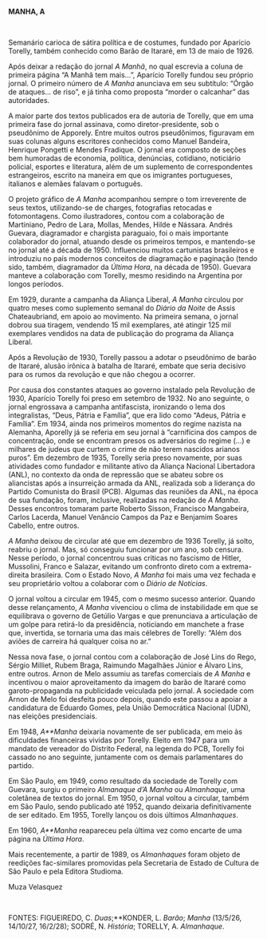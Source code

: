 **MANHA, A**

 

Semanário carioca de sátira política e de costumes, fundado por Aparício
Torelly, também conhecido como Barão de Itararé, em 13 de maio de 1926.

Após deixar a redação do jornal *A Manhã*, no qual escrevia a coluna de
primeira página “A Manhã tem mais...”, Aparício Torelly fundou seu
próprio jornal. O primeiro número de *A Manha* anunciava em seu
subtítulo: “Órgão de ataques... de riso”, e já tinha como proposta
“morder o calcanhar” das autoridades.

A maior parte dos textos publicados era de autoria de Torelly, que em
uma primeira fase do jornal assinava, como diretor-presidente, sob o
pseudônimo de Apporely. Entre muitos outros pseudônimos, figuravam em
suas colunas alguns escritores conhecidos como Manuel Bandeira, Henrique
Pongetti e Mendes Fradique. O jornal era composto de seções bem
humoradas de economia, política, denúncias, cotidiano, noticiário
policial, esportes e literatura, além de um suplemento de
correspondentes estrangeiros, escrito na maneira em que os imigrantes
portugueses, italianos e alemães falavam o português.

O projeto gráfico de *A Manha* acompanhou sempre o tom irreverente de
seus textos, utilizando-se de charges, fotografias retocadas e
fotomontagens. Como ilustradores, contou com a colaboração de
Martiniano, Pedro de Lara, Mollas, Mendes, Hilde e Nássara. Andrés
Guevara, diagramador e chargista paraguaio, foi o mais importante
colaborador do jornal, atuando desde os primeiros tempos, e mantendo-se
no jornal até a década de 1950. Influenciou muitos cartunistas
brasileiros e introduziu no país modernos conceitos de diagramação e
paginação (tendo sido, também, diagramador da *Última Hora*, na década
de 1950). Guevara manteve a colaboração com Torelly, mesmo residindo na
Argentina por longos períodos.

Em 1929, durante a campanha da Aliança Liberal, *A Manha* circulou por
quatro meses como suplemento semanal do *Diário da Noite* de Assis
Chateaubriand, em apoio ao movimento. Na primeira semana, o jornal
dobrou sua tiragem, vendendo 15 mil exemplares, até atingir 125 mil
exemplares vendidos na data de publicação do programa da Aliança
Liberal.

Após a Revolução de 1930, Torelly passou a adotar o pseudônimo de barão
de Itararé, alusão irônica à batalha de Itararé, embate que seria
decisivo para os rumos da revolução e que não chegou a ocorrer.

Por causa dos constantes ataques ao governo instalado pela Revolução de
1930, Aparício Torelly foi preso em setembro de 1932. No ano seguinte, o
jornal engrossava a campanha antifascista, ironizando o lema dos
integralistas, “Deus, Pátria e Família”, que era lido como “Adeus,
Pátria e Família”. Em 1934, ainda nos primeiros momentos do regime
nazista na Alemanha, Aporelly já se referia em seu jornal à “carnificina
dos campos de concentração, onde se encontram presos os adversários do
regime (...) e milhares de judeus que curtem o crime de não terem
nascidos arianos puros”. Em dezembro de 1935, Torelly seria preso
novamente, por suas atividades como fundador e militante ativo da
Aliança Nacional Libertadora (ANL), no contexto da onda de repressão que
se abateu sobre os aliancistas após a insurreição armada da ANL,
realizada sob a liderança do Partido Comunista do Brasil (PCB). Algumas
das reuniões da ANL, na época de sua fundação, foram, inclusive,
realizadas na redação de *A Manha*. Desses encontros tomaram parte
Roberto Sisson, Francisco Mangabeira, Carlos Lacerda, Manuel Venâncio
Campos da Paz e Benjamim Soares Cabello, entre outros.

*A Manha* deixou de circular até que em dezembro de 1936 Torelly, já
solto, reabriu o jornal. Mas, só conseguiu funcionar por um ano, sob
censura. Nesse período, o jornal concentrou suas críticas no fascismo de
Hitler, Mussolini, Franco e Salazar, evitando um confronto direto com a
extrema-direita brasileira. Com o Estado Novo, *A Manha* foi mais uma
vez fechada e seu proprietário voltou a colaborar com o *Diário de
Notícias*.

O jornal voltou a circular em 1945, com o mesmo sucesso anterior. Quando
desse relançamento, *A Manha* vivenciou o clima de instabilidade em que
se equilibrava o governo de Getúlio Vargas e que prenunciava a
articulação de um golpe para retirá-lo da presidência, noticiando em
manchete a frase que, invertida, se tornaria uma das mais célebres de
Torelly: “Além dos aviões de carreira há qualquer coisa no ar.”

Nessa nova fase, o jornal contou com a colaboração de José Lins do Rego,
Sérgio Milliet, Rubem Braga, Raimundo Magalhães Júnior e Álvaro Lins,
entre outros. Arnon de Melo assumiu as tarefas comerciais de *A Manha* e
incentivou o maior aproveitamento da imagem do barão de Itararé como
garoto-propaganda na publicidade veiculada pelo jornal. A sociedade com
Arnon de Melo foi desfeita pouco depois, quando este passou a apoiar a
candidatura de Eduardo Gomes, pela União Democrática Nacional (UDN), nas
eleições presidenciais.

Em 1948, *A**Manha* deixaria novamente de ser publicada, em meio às
dificuldades financeiras vividas por Torelly. Eleito em 1947 para um
mandato de vereador do Distrito Federal, na legenda do PCB, Torelly foi
cassado no ano seguinte, juntamente com os demais parlamentares do
partido.

Em São Paulo, em 1949, como resultado da sociedade de Torelly com
Guevara, surgiu o primeiro *Almanaque d’A Manha* ou *Almanhaque*, uma
coletânea de textos do jornal. Em 1950, o jornal voltou a circular,
também em São Paulo, sendo publicado até 1952, quando deixaria
definitivamente de ser editado. Em 1955, Torelly lançou os dois últimos
*Almanhaques*.

Em 1960, *A**Manha* reapareceu pela última vez como encarte de uma
página na *Última Hora*.

Mais recentemente, a partir de 1989, os *Almanhaques* foram objeto de
reedições fac-similares promovidas pela Secretaria de Estado de Cultura
de São Paulo e pela Editora Studioma.

Muza Velasquez

 

FONTES: FIGUEIREDO, C. *Duas*;**KONDER, L. *Barão*; *Manha* (13/5/26,
14/10/27, 16/2/28); SODRÉ, N. *História*; TORELLY, A. *Almanhaque*.

 
